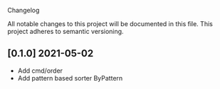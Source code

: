 Changelog

All notable changes to this project will be documented in this file.
This project adheres to semantic versioning.

## [0.1.0] 2021-05-02

- Add cmd/order
- Add pattern based sorter ByPattern
